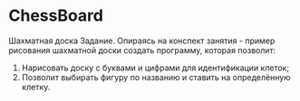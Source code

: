 # ChessBoard
Шахматная доска
Задание.
Опираясь на конспект занятия - пример рисования шахматной доски создать программу, которая позволит:
1) Нарисовать доску с буквами и цифрами для идентификации клеток;
2) Позволит выбирать фигуру по названию и ставить на определённую клетку.
